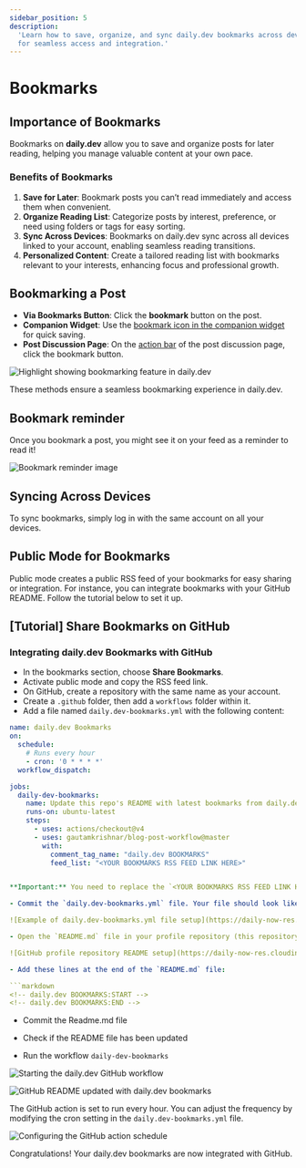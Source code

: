 ```yaml
---
sidebar_position: 5
description:
  'Learn how to save, organize, and sync daily.dev bookmarks across devices and share them on GitHub
  for seamless access and integration.'
---
```


# Bookmarks

## Importance of Bookmarks

Bookmarks on **daily.dev** allow you to save and organize posts for later reading, helping you
manage valuable content at your own pace.

### Benefits of Bookmarks

1. **Save for Later**: Bookmark posts you can’t read immediately and access them when convenient.
2. **Organize Reading List**: Categorize posts by interest, preference, or need using folders or
   tags for easy sorting.
3. **Sync Across Devices**: Bookmarks on daily.dev sync across all devices linked to your account,
   enabling seamless reading transitions.
4. **Personalized Content**: Create a tailored reading list with bookmarks relevant to your
   interests, enhancing focus and professional growth.

## Bookmarking a Post

- **Via Bookmarks Button**: Click the **bookmark** button on the post.
- **Companion Widget**: Use the
  [bookmark icon in the companion widget](https://app.daily.dev/posts/6IVMj7uuS) for quick saving.
- **Post Discussion Page**: On the [action bar](https://app.daily.dev/posts/yc3ZVzfLY) of the post
  discussion page, click the bookmark button.

![Highlight showing bookmarking feature in daily.dev](https://daily-now-res.cloudinary.com/image/upload/v1724398568/docs-v2/9ff96218-b88c-4c45-94b6-e087cf2d6810.png)

These methods ensure a seamless bookmarking experience in daily.dev.

## Bookmark reminder

Once you bookmark a post, you might see it on your feed as a reminder to read it!

![Bookmark reminder image](https://github.com/user-attachments/assets/30f793c0-a1d2-469f-9f5c-f0249c257676)

## Syncing Across Devices

To sync bookmarks, simply log in with the same account on all your devices.

## Public Mode for Bookmarks

Public mode creates a public RSS feed of your bookmarks for easy sharing or integration. For
instance, you can integrate bookmarks with your GitHub README. Follow the tutorial below to set it
up.

## [Tutorial] Share Bookmarks on GitHub

### Integrating daily.dev Bookmarks with GitHub

- In the bookmarks section, choose **Share Bookmarks**.
- Activate public mode and copy the RSS feed link.
- On GitHub, create a repository with the same name as your account.
- Create a `.github` folder, then add a `workflows` folder within it.
- Add a file named `daily.dev-bookmarks.yml` with the following content:

````yaml
name: daily.dev Bookmarks
on:
  schedule:
    # Runs every hour
    - cron: '0 * * * *'
  workflow_dispatch:

jobs:
  daily-dev-bookmarks:
    name: Update this repo's README with latest bookmarks from daily.dev
    runs-on: ubuntu-latest
    steps:
      - uses: actions/checkout@v4
      - uses: gautamkrishnar/blog-post-workflow@master
        with:
          comment_tag_name: "daily.dev BOOKMARKS"
          feed_list: "<YOUR BOOKMARKS RSS FEED LINK HERE>"


**Important:** You need to replace the `<YOUR BOOKMARKS RSS FEED LINK HERE>` with your own RSS feed.

- Commit the `daily.dev-bookmarks.yml` file. Your file should look like this:

![Example of daily.dev-bookmarks.yml file setup](https://daily-now-res.cloudinary.com/image/upload/v1644219700/docs/bookmarksGithub6.png)

- Open the `README.md` file in your profile repository (this repository should be named the same as your GitHub account).

![GitHub profile repository README setup](https://daily-now-res.cloudinary.com/image/upload/v1644219700/docs/bookmarksGithub7.png)

- Add these lines at the end of the `README.md` file:

```markdown
<!-- daily.dev BOOKMARKS:START -->
<!-- daily.dev BOOKMARKS:END -->

````

- Commit the Readme.md file
- Check if the README file has been updated

- Run the workflow `daily-dev-bookmarks`

![Starting the daily.dev GitHub workflow](https://daily-now-res.cloudinary.com/image/upload/v1644219700/docs/bookmarksGithub9.png)

![GitHub README updated with daily.dev bookmarks](https://daily-now-res.cloudinary.com/image/upload/v1644219700/docs/bookmarksGithub11.png)

The GitHub action is set to run every hour. You can adjust the frequency by modifying the cron
setting in the `daily.dev-bookmarks.yml` file.

![Configuring the GitHub action schedule](https://daily-now-res.cloudinary.com/image/upload/v1644219700/docs/bookmarksGithub12.png)

Congratulations! Your daily.dev bookmarks are now integrated with GitHub.
